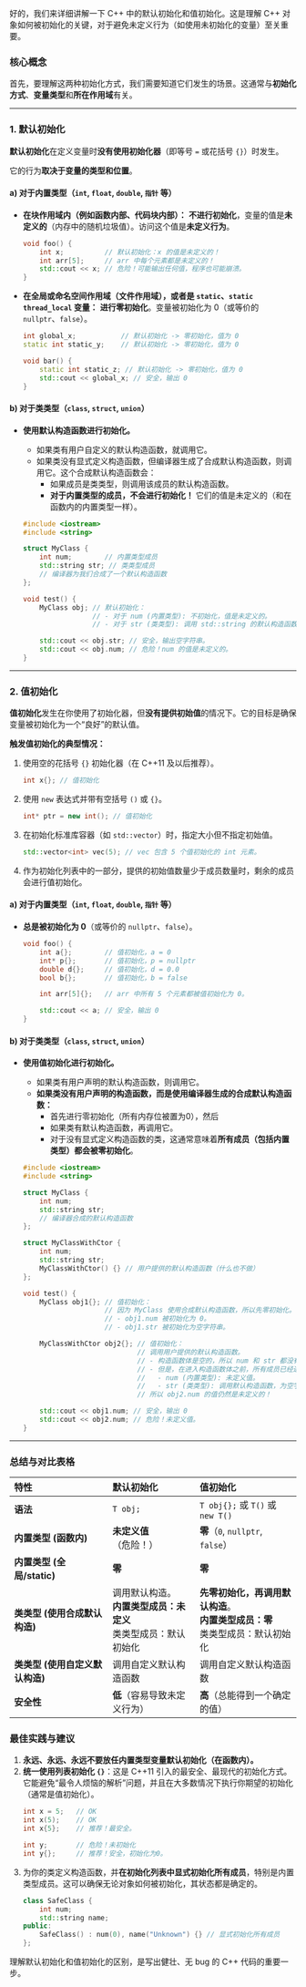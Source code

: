 好的，我们来详细讲解一下 C++ 中的默认初始化和值初始化。这是理解 C++ 对象如何被初始化的关键，对于避免未定义行为（如使用未初始化的变量）至关重要。

### 核心概念

首先，要理解这两种初始化方式，我们需要知道它们发生的场景。这通常与**初始化方式**、**变量类型**和**所在作用域**有关。

---

### 1. 默认初始化

**默认初始化**在定义变量时**没有使用初始化器**（即等号 `=` 或花括号 `{}`）时发生。

它的行为**取决于变量的类型和位置**。

#### a) 对于内置类型（`int`, `float`, `double`, `指针` 等）

*   **在块作用域内（例如函数内部、代码块内部）：**
    **不进行初始化**，变量的值是**未定义的**（内存中的随机垃圾值）。访问这个值是**未定义行为**。
    ```cpp
    void foo() {
        int x;          // 默认初始化：x 的值是未定义的！
        int arr[5];     // arr 中每个元素都是未定义的！
        std::cout << x; // 危险！可能输出任何值，程序也可能崩溃。
    }
    ```

*   **在全局或命名空间作用域（文件作用域），或者是 `static`、`static thread_local` 变量：**
    **进行零初始化**。变量被初始化为 0（或等价的 `nullptr`、`false`）。
    ```cpp
    int global_x;           // 默认初始化 -> 零初始化，值为 0
    static int static_y;    // 默认初始化 -> 零初始化，值为 0

    void bar() {
        static int static_z; // 默认初始化 -> 零初始化，值为 0
        std::cout << global_x; // 安全，输出 0
    }
    ```

#### b) 对于类类型（`class`, `struct`, `union`）

*   **使用默认构造函数进行初始化。**
    *   如果类有用户自定义的默认构造函数，就调用它。
    *   如果类没有显式定义构造函数，但编译器生成了合成默认构造函数，则调用它。这个合成默认构造函数会：
        *   如果成员是类类型，则调用该成员的默认构造函数。
        *   **对于内置类型的成员，不会进行初始化！** 它们的值是未定义的（和在函数内的内置类型一样）。

    ```cpp
    #include <iostream>
    #include <string>

    struct MyClass {
        int num;        // 内置类型成员
        std::string str; // 类类型成员
        // 编译器为我们合成了一个默认构造函数
    };

    void test() {
        MyClass obj; // 默认初始化：
                     // - 对于 num (内置类型): 不初始化，值是未定义的。
                     // - 对于 str (类类型): 调用 std::string 的默认构造函数，初始化为空字符串。

        std::cout << obj.str; // 安全，输出空字符串。
        std::cout << obj.num; // 危险！num 的值是未定义的。
    }
    ```

---

### 2. 值初始化

**值初始化**发生在你使用了初始化器，但**没有提供初始值**的情况下。它的目标是确保变量被初始化为一个“良好”的默认值。

**触发值初始化的典型情况：**

1.  使用空的花括号 `{}` 初始化器（在 C++11 及以后推荐）。
    ```cpp
    int x{}; // 值初始化
    ```
2.  使用 `new` 表达式并带有空括号 `()` 或 `{}`。
    ```cpp
    int* ptr = new int(); // 值初始化
    ```
3.  在初始化标准库容器（如 `std::vector`）时，指定大小但不指定初始值。
    ```cpp
    std::vector<int> vec(5); // vec 包含 5 个值初始化的 int 元素。
    ```
4.  作为初始化列表中的一部分，提供的初始值数量少于成员数量时，剩余的成员会进行值初始化。

#### a) 对于内置类型（`int`, `float`, `double`, `指针` 等）

*   **总是被初始化为 0**（或等价的 `nullptr`、`false`）。

    ```cpp
    void foo() {
        int a{};        // 值初始化，a = 0
        int* p{};       // 值初始化，p = nullptr
        double d{};     // 值初始化，d = 0.0
        bool b{};       // 值初始化，b = false

        int arr[5]{};   // arr 中所有 5 个元素都被值初始化为 0。

        std::cout << a; // 安全，输出 0
    }
    ```

#### b) 对于类类型（`class`, `struct`, `union`）

*   **使用值初始化进行初始化。**
    *   如果类有用户声明的默认构造函数，则调用它。
    *   **如果类没有用户声明的构造函数，而是使用编译器生成的合成默认构造函数：**
        *   首先进行零初始化（所有内存位被置为0），然后
        *   如果类有默认构造函数，再调用它。
        *   对于没有显式定义构造函数的类，这通常意味着**所有成员（包括内置类型）都会被零初始化**。

    ```cpp
    #include <iostream>
    #include <string>

    struct MyClass {
        int num;
        std::string str;
        // 编译器合成的默认构造函数
    };

    struct MyClassWithCtor {
        int num;
        std::string str;
        MyClassWithCtor() {} // 用户提供的默认构造函数（什么也不做）
    };

    void test() {
        MyClass obj1{}; // 值初始化：
                        // 因为 MyClass 使用合成默认构造函数，所以先零初始化。
                        // - obj1.num 被初始化为 0。
                        // - obj1.str 被初始化为空字符串。

        MyClassWithCtor obj2{}; // 值初始化：
                                // 调用用户提供的默认构造函数。
                                // - 构造函数体是空的，所以 num 和 str 都没有被显式赋值。
                                // - 但是，在进入构造函数体之前，所有成员已经进行了默认初始化！
                                //   - num (内置类型): 未定义值。
                                //   - str (类类型): 调用默认构造函数，为空字符串。
                                // 所以 obj2.num 的值仍然是未定义的！

        std::cout << obj1.num; // 安全，输出 0
        std::cout << obj2.num; // 危险！未定义值。
    }
    ```

---

### 总结与对比表格

| 特性 | 默认初始化 | 值初始化 |
| :--- | :--- | :--- |
| **语法** | `T obj;` | `T obj{};` 或 `T()` 或 `new T()` |
| **内置类型 (函数内)** | **未定义值**（危险！） | **零**（`0`, `nullptr`, `false`） |
| **内置类型 (全局/static)** | **零** | **零** |
| **类类型 (使用合成默认构造)** | 调用默认构造。<br>**内置类型成员：未定义**<br>类类型成员：默认初始化 | **先零初始化，再调用默认构造**。<br>**内置类型成员：零**<br>类类型成员：默认初始化 |
| **类类型 (使用自定义默认构造)** | 调用自定义默认构造函数 | 调用自定义默认构造函数 |
| **安全性** | **低**（容易导致未定义行为） | **高**（总能得到一个确定的值） |

### 最佳实践与建议

1.  **永远、永远、永远不要放任内置类型变量默认初始化（在函数内）。**
2.  **统一使用列表初始化 `{}`**：这是 C++11 引入的最安全、最现代的初始化方式。它能避免“最令人烦恼的解析”问题，并且在大多数情况下执行你期望的初始化（通常是值初始化）。
    ```cpp
    int x = 5;   // OK
    int x(5);    // OK
    int x{5};    // 推荐！最安全。

    int y;       // 危险！未初始化
    int y{};     // 推荐！安全，初始化为0。
    ```
3.  为你的类定义构造函数，并**在初始化列表中显式初始化所有成员**，特别是内置类型成员。这可以确保无论对象如何被初始化，其状态都是确定的。
    ```cpp
    class SafeClass {
        int num;
        std::string name;
    public:
        SafeClass() : num(0), name("Unknown") {} // 显式初始化所有成员
    };
    ```

理解默认初始化和值初始化的区别，是写出健壮、无 bug 的 C++ 代码的重要一步。
